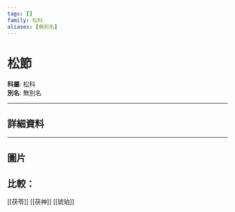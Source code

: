```yaml
---
tags: []
family: 松科
aliases: [無別名]
---
```


# 松節

**科屬**: 松科  
**別名**: 無別名  

---

## 詳細資料


---

## 圖片
## 比較：
[[茯苓]]
[[茯神]]
[[琥珀]]
